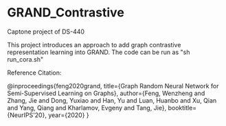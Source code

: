 # GRAND_Contrastive
Captone project of DS-440

This project introduces an approach to add graph contrastive representation learning into GRAND.
The code can be run as "sh run_cora.sh"





Reference Citation:


@inproceedings{feng2020grand,
  title={Graph Random Neural Network for Semi-Supervised Learning on Graphs},
  author={Feng, Wenzheng and Zhang, Jie and Dong, Yuxiao and Han, Yu and Luan, Huanbo and Xu, Qian and Yang, Qiang and Kharlamov, Evgeny and Tang, Jie},
  booktitle={NeurIPS'20},
  year={2020}
}
